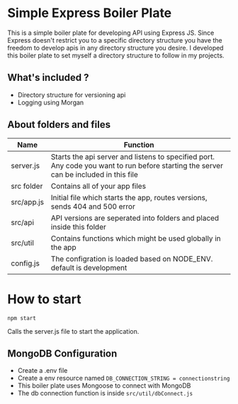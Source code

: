 # Simple Express Boiler Plate

This is a simple boiler plate for developing API using Express JS.
Since Express doesn't restrict you to a specific directory structure you have the freedom to develop apis in any directory structure you desire.
I developed this boiler plate to set myself a directory structure to follow in my projects.

## What's included ?

- Directory structure for versioning api
- Logging using Morgan

## About folders and files

| Name       | Function                                                                    |
| ---------- | --------------------------------------------------------------------------- |
| server.js  | Starts the api server and listens to specified port. Any code you want to run before starting the server can be included in this file                         |
| src folder | Contains all of your app files                                              |
| src/app.js | Initial file which starts the app, routes versions, sends 404 and 500 error |
| src/api    | API versions are seperated into folders and placed inside this folder       |
| src/util   | Contains functions which might be used globally in the app                  |
| config.js | The configration is loaded based on NODE_ENV. default is development

# How to start

```
npm start
```
Calls the server.js file to start the application.

## MongoDB Configuration

- Create a .env file
- Create a env resource named `DB_CONNECTION_STRING = connectionstring`
- This boiler plate uses Mongoose to connect with MongoDB
- The db connection function is inside `src/util/dbConnect.js`